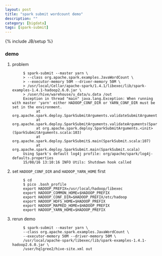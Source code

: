 ```yaml
---
layout: post
title: "spark submit wordcount demo"
description: ""
category: [bigdata]
tags: [spark-submit]
---
```

{% include JB/setup %}


### demo

1. problem

            $ spark-submit --master yarn \
            > --class org.apache.spark.examples.JavaWordCount \
            > --executor-memory 50M --driver-memory 50M \
            > /usr/local/Cellar/apache-spark/1.4.1/libexec/lib/spark-examples-1.4.1-hadoop2.6.0.jar \
            > /user/hive/warehouse/u_data/u.data /out
            Exception in thread "main" java.lang.Exception: When running with master 'yarn' either HADOOP_CONF_DIR or YARN_CONF_DIR must be set in the environment.
                  at org.apache.spark.deploy.SparkSubmitArguments.validateSubmitArguments(SparkSubmitArguments.scala:239)
                  at org.apache.spark.deploy.SparkSubmitArguments.validateArguments(SparkSubmitArguments.scala:216)
                  at org.apache.spark.deploy.SparkSubmitArguments.<init>(SparkSubmitArguments.scala:103)
                  at org.apache.spark.deploy.SparkSubmit$.main(SparkSubmit.scala:107)
                  at org.apache.spark.deploy.SparkSubmit.main(SparkSubmit.scala)
            Using Spark's default log4j profile: org/apache/spark/log4j-defaults.properties
            15/08/16 13:10:16 INFO Utils: Shutdown hook called

1. set `HADOOP_CONF_DIR` and `HADOOP_YARN_HOME` first

            $ cd
            $ pico .bash_profile
            export HADOOP_PREFIX=/usr/local/hadoop/libexec
            export HADOOP_COMMON_HOME=$HADOOP_PREFIX
            export HADOOP_CONF_DIR=$HADOOP_PREFIX/etc/hadoop
            export HADOOP_HDFS_HOME=$HADOOP_PREFIX
            export HADOOP_MAPRED_HOME=$HADOOP_PREFIX
            export HADOOP_YARN_HOME=$HADOOP_PREFIX

1. rerun demo

            $ spark-submit --master yarn \
            --class org.apache.spark.examples.JavaWordCount \
            --executor-memory 50M --driver-memory 50M \
            /usr/local/apache-spark/libexec/lib/spark-examples-1.4.1-hadoop2.6.0.jar \
            /user/hqlgree2/hive-site.xml out
